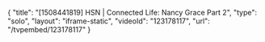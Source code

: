{
    "title": "[1508441819] HSN | Connected Life: Nancy Grace Part 2",
    "type": "solo",
    "layout": "iframe-static",
    "videoId": "123178117",
    "url": "\/tvpembed\/123178117"
}